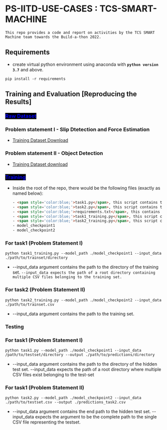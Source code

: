 # PS-IITD-USE-CASES : TCS-SMART-MACHINE

`This repo provides a code and report on activities by the TCS SMART Machine team towards the Build-a-thon 2022.`

## Requirements

- create virtual python environment using anaconda with **`python version 3.7`** and above.
```
pip install -r requirements
```

## Training and Evaluation [Reproducing the Results]

### <span style='background-color:black;color:blue;'>Raw Dataset</span>

### Problem statement I - Slip Dtetection and Force Estimation
- [Training Dataset Download](https://drive.google.com/file/d/1GMl2EDRemXZrdwgYTCV4mk10lXxQdHb-/view)

### Problem statement II - Object Detection
- [Training Dataset download](https://drive.google.com/file/d/19uaJjJY0-ItKJ35f_OI6Nb_A_3uAuKTc/view)

### <span style='background-color:black;color:blue;'>Training</span>

- Inside the root of the repo, there would be the following files (exactly as named below):
    
    ```html
    - <span style='color:blue;'>task1.py</span>, this script contains the code that reads the test set  and predicts the specified output for Task Problem Statement I: Slip Detection and Force Estimation in CSV format (one per line). The format of test set will be same as pre-evaluation dataset (i.e., the path will be the root folder containing all CSV files in the testset)
    - <span style='color:blue;'>task2.py</span>, this script contains the code that reads the test set and predicts the specified output for Task Problem Statement II: Object Detection in CSV format (one per line). A sample output is here. The format of test set will be same as pre-evaluation dataset (i.e., the path will be the complete path to ONE AND ONLY CSV file in the testset)
    - <span style='color:blue;'>requirements.txt</span>, this contains the requirements to load the dependent modules for your scripts.
    - <span style='color:blue;'>task1_training.py</span>, this script contains the code to read a train set and train a model with the data that must be saved/dumped as ./model_checkpoint_task1
    - <span style='color:blue;'>task2_training.py</span>, this script contains the code to read a train set and train a model with the data that must be saved/dumped as ./model_checkpoint_task2
    - model_checkpoint1
    - model_checkpoint2
    ```

### **For task1 (Problem Statement I)**

```
python task1_training.py --model_path ./model_checkpoint1 --input_data ./path/to/trainset/directory
```
- --input_data argument contains the path to the directory of the training set. `--input_data expects the path of a root directory containing multiple CSV files belonging to the training set.`

### **For task2 (Problem Statement II)**
```
python task2_training.py --model_path ./model_checkpoint2 --input_data ./path/to/trainset.csv
```
- --input_data argument contains the path to the training set.

### Testing

### **For task1 (Problem Statement I)**
```
python task1.py --model_path ./model_checkpoint1 --input_data /path/to/testset/directory --output ./path/to/predictions/directory
```
- --input_data argument contains the path to the directory of the hidden test set. --input_data expects the path of a root directory where multiple CSV files exist belonging to the test-set

### **For task1 (Problem Statement II)**
```
python task2.py --model_path ./model_checkpoint2 --input_data ./path/to/testset.csv --output ./predictions_task2.csv
```
- --input_data argument contains the end path to the hidden test set. --input_data expects the argument to be the complete path to the single CSV file representing the testset. 
